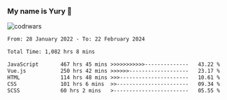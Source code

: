 ### My name is Yury 👋 
![codrwars](https://www.codewars.com/users/litury/badges/micro) 


<!--START_SECTION:waka-->

```txt
From: 28 January 2022 - To: 22 February 2024

Total Time: 1,082 hrs 8 mins

JavaScript       467 hrs 45 mins >>>>>>>>>>>--------------   43.22 %
Vue.js           250 hrs 42 mins >>>>>>-------------------   23.17 %
HTML             114 hrs 48 mins >>>----------------------   10.61 %
CSS              101 hrs 6 mins  >>-----------------------   09.34 %
SCSS             60 hrs 2 mins   >------------------------   05.55 %
```

<!--END_SECTION:waka-->

